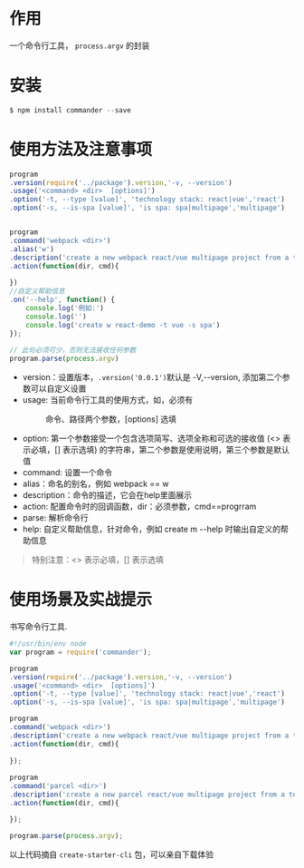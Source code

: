 # 作用
一个命令行工具， `process.argv` 的封装

# 安装
```javascript
$ npm install commander --save
```

# 使用方法及注意事项

```js
program
.version(require('../package').version,'-v, --version')
.usage('<command> <dir>  [options]')
.option('-t, --type [value]', 'technology stack: react|vue','react')
.option('-s, --is-spa [value]', 'is spa: spa|multipage','multipage')


program
.command('webpack <dir>')
.alias('w')
.description('create a new webpack react/vue multipage project from a template')
.action(function(dir, cmd){
	
})    
//自定义帮助信息
.on('--help', function() {
	console.log('例如:')
	console.log('')
	console.log('create w react-demo -t vue -s spa')
});
	
// 此句必须可少，否则无法接收任何参数
program.parse(process.argv)

```

- version：设置版本，`.version('0.0.1')`默认是 -V,--version, 添加第二个参数可以自定义设置
- usage: 当前命令行工具的使用方式，如，必须有<command> <dir>命令、路径两个参数，[options] 选填
- option: 第一个参数接受一个包含选项简写、选项全称和可选的接收值 (<> 表示必填，[] 表示选填) 的字符串，第二个参数是使用说明，第三个参数是默认值
- command: 设置一个命令
- alias：命名的别名，例如 webpack == w
- description：命令的描述，它会在help里面展示
- action: 配置命令时的回调函数，dir：必须参数，cmd==progrram
- parse: 解析命令行
- help: 自定义帮助信息，针对命令，例如 create m --help 时输出自定义的帮助信息



> 特别注意：<> 表示必填，[] 表示选填

# 使用场景及实战提示
书写命令行工具.


```js
#!/usr/bin/env node
var program = require('commander');

program
.version(require('../package').version,'-v, --version')
.usage('<command> <dir>  [options]')
.option('-t, --type [value]', 'technology stack: react|vue','react')
.option('-s, --is-spa [value]', 'is spa: spa|multipage','multipage')

program
.command('webpack <dir>')
.description('create a new webpack react/vue multipage project from a template')
.action(function(dir, cmd){
	
});
	
program
.command('parcel <dir>')
.description('create a new parcel react/vue multipage project from a template')
.action(function(dir, cmd){

});

program.parse(process.argv);

```
以上代码摘自 `create-starter-cli` 包，可以亲自下载体验